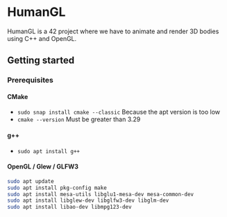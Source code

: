 # HumanGL

HumanGL is a 42 project where we have to animate and render 3D bodies using C++ and OpenGL.

## Getting started

### Prerequisites

#### CMake

- `sudo snap install cmake --classic` Because the apt version is too low
- `cmake --version` Must be greater than 3.29

#### g++

- `sudo apt install g++`

#### OpenGL / Glew / GLFW3

```bash
sudo apt update
sudo apt install pkg-config make
sudo apt install mesa-utils libglu1-mesa-dev mesa-common-dev
sudo apt install libglew-dev libglfw3-dev libglm-dev
sudo apt install libao-dev libmpg123-dev
```

